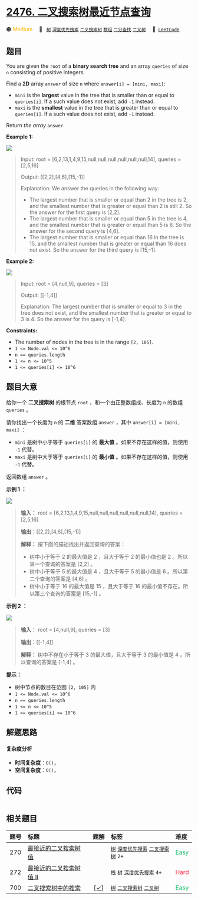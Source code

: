 # [2476. 二叉搜索树最近节点查询](https://leetcode.com/problems/closest-nodes-queries-in-a-binary-search-tree)

🟠 <font color=#ffb800>Medium</font>&emsp; 🔖&ensp; [`树`](/leetcode-js/outline/tag/tree.md) [`深度优先搜索`](/leetcode-js/outline/tag/depth-first-search.md) [`二叉搜索树`](/leetcode-js/outline/tag/binary-search-tree.md) [`数组`](/leetcode-js/outline/tag/array.md) [`二分查找`](/leetcode-js/outline/tag/binary-search.md) [`二叉树`](/leetcode-js/outline/tag/binary-tree.md)&emsp; 🔗&ensp;[`LeetCode`](https://leetcode.com/problems/closest-nodes-queries-in-a-binary-search-tree)

## 题目

You are given the `root` of a **binary search tree** and an array `queries` of
size `n` consisting of positive integers.

Find a **2D** array `answer` of size `n` where `answer[i] = [mini, maxi]`:

  * `mini` is the **largest** value in the tree that is smaller than or equal to `queries[i]`. If a such value does not exist, add `-1` instead.
  * `maxi` is the **smallest** value in the tree that is greater than or equal to `queries[i]`. If a such value does not exist, add `-1` instead.

Return _the array_ `answer`.



**Example 1:**

![](https://assets.leetcode.com/uploads/2022/09/28/bstreeedrawioo.png)

> Input: root = [6,2,13,1,4,9,15,null,null,null,null,null,null,14], queries = [2,5,16]
> 
> Output: [[2,2],[4,6],[15,-1]]
> 
> Explanation: We answer the queries in the following way:
> - The largest number that is smaller or equal than 2 in the tree is 2, and the smallest number that is greater or equal than 2 is still 2. So the answer for the first query is [2,2].
> - The largest number that is smaller or equal than 5 in the tree is 4, and the smallest number that is greater or equal than 5 is 6. So the answer for the second query is [4,6].
> - The largest number that is smaller or equal than 16 in the tree is 15, and the smallest number that is greater or equal than 16 does not exist. So the answer for the third query is [15,-1].

**Example 2:**

![](https://assets.leetcode.com/uploads/2022/09/28/bstttreee.png)

> Input: root = [4,null,9], queries = [3]
> 
> Output: [[-1,4]]
> 
> Explanation: The largest number that is smaller or equal to 3 in the tree does not exist, and the smallest number that is greater or equal to 3 is 4. So the answer for the query is [-1,4].

**Constraints:**

  * The number of nodes in the tree is in the range `[2, 105]`.
  * `1 <= Node.val <= 10^6`
  * `n == queries.length`
  * `1 <= n <= 10^5`
  * `1 <= queries[i] <= 10^6`


## 题目大意

给你一个 **二叉搜索树** 的根节点 `root` ，和一个由正整数组成、长度为 `n` 的数组 `queries` 。

请你找出一个长度为 `n` 的 **二维** 答案数组 `answer` ，其中 `answer[i] = [mini, maxi]` ：

  * `mini` 是树中小于等于 `queries[i]` 的 **最大值** 。如果不存在这样的值，则使用 `-1` 代替。
  * `maxi` 是树中大于等于 `queries[i]` 的 **最小值** 。如果不存在这样的值，则使用 `-1` 代替。

返回数组 `answer` 。



**示例 1 ：**

![](https://assets.leetcode.com/uploads/2022/09/28/bstreeedrawioo.png)

> 
> 
> 
> 
> 
> **输入：** root = [6,2,13,1,4,9,15,null,null,null,null,null,null,14], queries = [2,5,16]
> 
> **输出：**[[2,2],[4,6],[15,-1]]
> 
> **解释：** 按下面的描述找出并返回查询的答案：
> - 树中小于等于 2 的最大值是 2 ，且大于等于 2 的最小值也是 2 。所以第一个查询的答案是 [2,2] 。
> - 树中小于等于 5 的最大值是 4 ，且大于等于 5 的最小值是 6 。所以第二个查询的答案是 [4,6] 。
> - 树中小于等于 16 的最大值是 15 ，且大于等于 16 的最小值不存在。所以第三个查询的答案是 [15,-1] 。
> 
> 

**示例 2 ：**

![](https://assets.leetcode.com/uploads/2022/09/28/bstttreee.png)

> 
> 
> 
> 
> 
> **输入：** root = [4,null,9], queries = [3]
> 
> **输出：**[[-1,4]]
> 
> **解释：** 树中不存在小于等于 3 的最大值，且大于等于 3 的最小值是 4 。所以查询的答案是 [-1,4] 。
> 
> 



**提示：**

  * 树中节点的数目在范围 `[2, 105]` 内
  * `1 <= Node.val <= 10^6`
  * `n == queries.length`
  * `1 <= n <= 10^5`
  * `1 <= queries[i] <= 10^6`


## 解题思路

#### 复杂度分析

- **时间复杂度**：`O()`，
- **空间复杂度**：`O()`，

## 代码

```javascript

```

## 相关题目

<!-- prettier-ignore -->
| 题号 | 标题 | 题解 | 标签 | 难度 |
| :------: | :------ | :------: | :------ | :------ |
| 270 | [最接近的二叉搜索树值](https://leetcode.com/problems/closest-binary-search-tree-value) |  |  [`树`](/leetcode-js/outline/tag/tree.md) [`深度优先搜索`](/leetcode-js/outline/tag/depth-first-search.md) [`二叉搜索树`](/leetcode-js/outline/tag/binary-search-tree.md) `2+` | <font color=#15bd66>Easy</font> |
| 272 | [最接近的二叉搜索树值 II](https://leetcode.com/problems/closest-binary-search-tree-value-ii) |  |  [`栈`](/leetcode-js/outline/tag/stack.md) [`树`](/leetcode-js/outline/tag/tree.md) [`深度优先搜索`](/leetcode-js/outline/tag/depth-first-search.md) `4+` | <font color=#ff334b>Hard</font> |
| 700 | [二叉搜索树中的搜索](https://leetcode.com/problems/search-in-a-binary-search-tree) | [[✓]](/leetcode-js/problem/0700.md) |  [`树`](/leetcode-js/outline/tag/tree.md) [`二叉搜索树`](/leetcode-js/outline/tag/binary-search-tree.md) [`二叉树`](/leetcode-js/outline/tag/binary-tree.md) | <font color=#15bd66>Easy</font> |

<style>
.blue {
    background-color: #096dd9;
    padding: 0.25rem 0.5rem;
    margin: 0;
    font-size: 0.85em;
    border-radius: 3px;
    color: white;
    font-weight: 500;
}
table th:first-of-type { width: 10%; }
table th:nth-of-type(2) { width: 35%; }
table th:nth-of-type(3) { width: 10%; }
table th:nth-of-type(4) { width: 35%; }
table th:nth-of-type(5) { width: 10%; }
</style>
